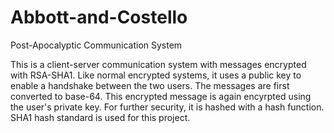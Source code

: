 # Abbott-and-Costello
Post-Apocalyptic Communication System

This is a client-server communication system with messages encrypted with RSA-SHA1. Like normal encrypted systems, it uses a public key to enable a handshake between the two users. The messages are first converted to base-64. This encrypted message is again encyrpted using the user's private key. For further security, it is hashed with a hash function. SHA1 hash standard is used for this project.

 
